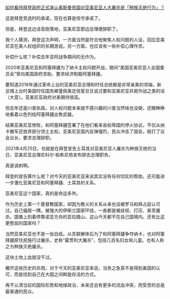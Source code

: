 [如何看待拜登政府正式承认奥斯曼帝国对亚美尼亚人大屠杀是「种族灭绝行为」？](https://www.zhihu.com/question/456438788/answer/1854873047)




  

这是拜登竞选时的承诺，现在也算是信守承诺了。

但是，拜登这边话音刚落地，亚美尼亚那边总理便辞职了。

我个人猜测，拜登这次声明，一方面当然是符合他聚焦人权问题的人设，回应亚美尼亚在美人权组织的长期游说。另一方面，也应该有一些补偿心理作祟。

补偿什么呢？补偿去年亚阿战争期间的无作为。

2020年亚美尼亚和阿塞拜疆为了纳卡主权问题开战，期间“美国亚美尼亚人全国委员会”曾向美国政府求助，要求经济制裁阿塞拜疆。

要知道2018年通过革命上台的亚美尼亚总理和时任总统都是非常亲美的领袖，新总理上台时美国时任国务卿蓬佩奥还信誓旦旦说过要和亚美尼亚并肩作战之类的话（大意）。亚美尼亚政府对美期待很高。

但去年还是川普执政。对人权问题本来就不感兴趣的川普当然啥也没做，还眼睁睁地看着以色列给阿塞拜疆出售武器。

结果亚美尼亚惨败，和阿塞拜疆签署了在他们看来丧权辱国的停火协议，不仅从纳卡撤军还放弃部分领土主权。亚美尼亚国内反弹强烈，民众冲击了国会，殴打了议会议长，要求总理辞职。

2021年4月25日，也就是在拜登宣告土耳其对亚美尼亚人屠杀为种族灭绝的当日，亚美尼亚总理尼科尔·帕希尼扬宣布辞去总理职务。

真是讽刺啊。

拜登的宣告算什么呢？对今天的亚美尼亚来说其实没有任何切实的帮助。还可能进一步激化亚美尼亚和阿塞拜疆、土耳其的关系。

亚美尼亚这个国家，真的是命运多舛。

作为历史上第一个基督教国家，却因为教义的关系从来也没被罗马和拜占庭认可过。自己偏居一隅，被强大的伊斯兰国家环绕，一直都是被歧视、打压、甚至屠杀。国徽上刻着停靠诺亚方舟的亚拉腊山，这山今天都不在自己国境内。还有比这更憋屈的国家吗？

当然亚美尼亚也不是一张白纸。从苏联解体后为了和阿塞拜疆争夺纳卡，也对阿塞拜疆原住民施行过屠杀，史称“霍贾利大屠杀”，包括几百名妇女和儿童。也有人称之为种族灭绝屠杀。

这块土地上血就没干过。

撇开这些历史的杀戮，对于今天的亚美尼亚来说，当务之急真不是得到美国的认可，而是找到自己在大国之间斡旋存活的方式。

再不认清当前的国际形势和地缘政治，未来还会有更多的流血冲突，而受苦的总是最普通的民众。